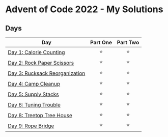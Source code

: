 # Advent of Code 2022 - My Solutions

## Days

| Day  | Part One | Part Two |
|---|:---:|:---:|
| [Day 1: Calorie Counting](https://github.com/crookoo/adventofcode-2022/tree/main/day01)| ⭐ | ⭐ |
| [Day 2: Rock Paper Scissors](https://github.com/crookoo/adventofcode-2022/tree/main/day02)| ⭐ | ⭐ |
| [Day 3: Rucksack Reorganization](https://github.com/crookoo/adventofcode-2022/tree/main/day03)| ⭐ | ⭐ |
| [Day 4: Camp Cleanup](https://github.com/crookoo/adventofcode-2022/tree/main/day04)| ⭐ | ⭐ |
| [Day 5: Supply Stacks](https://github.com/crookoo/adventofcode-2022/tree/main/day05)| ⭐ | ⭐ |
| [Day 6: Tuning Trouble](https://github.com/crookoo/adventofcode-2022/tree/main/day06)| ⭐ | ⭐ |
| [Day 8: Treetop Tree House](https://github.com/crookoo/adventofcode-2022/tree/main/day08)| ⭐ | ⭐ |
| [Day 9: Rope Bridge](https://github.com/crookoo/adventofcode-2022/tree/main/day09)| ⭐ | ⭐ |

